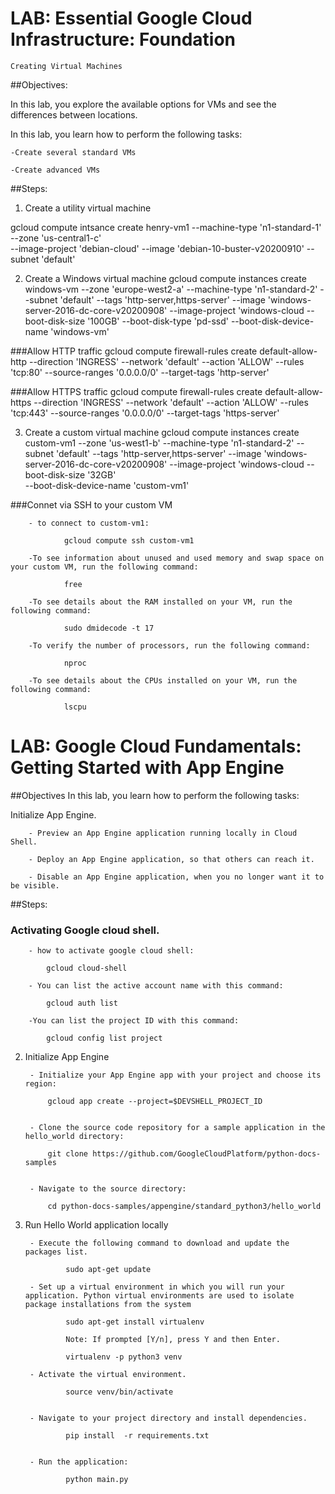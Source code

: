 # LAB: Essential Google Cloud Infrastructure: Foundation
	Creating Virtual Machines
	
##Objectives:

In this lab, you explore the available options for VMs and see the differences between locations.

In this lab, you learn how to perform the following tasks:

	-Create several standard VMs

	-Create advanced VMs
	
	
##Steps:

1. Create a utility virtual machine 

gcloud compute intsance create henry-vm1 
		--machine-type 'n1-standard-1' 
		--zone 'us-central1-c'  
		--image-project 'debian-cloud' 
		--image 'debian-10-buster-v20200910' 
		--subnet 'default'

2. Create a Windows virtual machine
gcloud compute instances create windows-vm 
		--zone 'europe-west2-a' 
		--machine-type 'n1-standard-2' 
		--subnet 'default' 
		--tags 'http-server,https-server' 
		--image 'windows-server-2016-dc-core-v20200908' 
		--image-project 'windows-cloud 
		--boot-disk-size '100GB' 
		--boot-disk-type 'pd-ssd' 
		--boot-disk-device-name 'windows-vm'
		
###Allow HTTP traffic
gcloud compute firewall-rules create default-allow-http 
		--direction 'INGRESS'
		--network 'default'
		--action 'ALLOW' 
		--rules 'tcp:80' 
		--source-ranges '0.0.0.0/0' 
		--target-tags 'http-server'
		
###Allow HTTPS traffic
gcloud compute firewall-rules create default-allow-https 
		--direction 'INGRESS'
		--network 'default'
		--action 'ALLOW'
		--rules 'tcp:443'
		--source-ranges '0.0.0.0/0' 
		--target-tags 'https-server'
		

3. Create a custom virtual machine
gcloud compute instances create custom-vm1 
		--zone 'us-west1-b' 
		--machine-type 'n1-standard-2' 
		--subnet 'default' 
		--tags 'http-server,https-server' 
		--image 'windows-server-2016-dc-core-v20200908' 
		--image-project 'windows-cloud 
		--boot-disk-size '32GB'  
		--boot-disk-device-name 'custom-vm1'
		
###Connet via SSH to your custom VM
	
		- to connect to custom-vm1:
		
				gcloud compute ssh custom-vm1
		
		-To see information about unused and used memory and swap space on your custom VM, run the following command:
		
				free
				
		-To see details about the RAM installed on your VM, run the following command:
				
				sudo dmidecode -t 17
				
		-To verify the number of processors, run the following command:
				
				nproc
				
		-To see details about the CPUs installed on your VM, run the following command:
			
				lscpu
				
				
				
				
				
				
				
				
				
				
				
				
				
				
# LAB: Google Cloud Fundamentals: Getting Started with App Engine


##Objectives
In this lab, you learn how to perform the following tasks:

Initialize App Engine.

		- Preview an App Engine application running locally in Cloud Shell.

		- Deploy an App Engine application, so that others can reach it.

		- Disable an App Engine application, when you no longer want it to be visible.
		
		
##Steps:


### Activating Google cloud shell.

		- how to activate google cloud shell:
			
			gcloud cloud-shell
			
		- You can list the active account name with this command:
			
			gcloud auth list
		
		-You can list the project ID with this command:
		
			gcloud config list project



2. Initialize App Engine

		- Initialize your App Engine app with your project and choose its region:
			
			gcloud app create --project=$DEVSHELL_PROJECT_ID
			
			
		- Clone the source code repository for a sample application in the hello_world directory:
		
			git clone https://github.com/GoogleCloudPlatform/python-docs-samples
			
			
		- Navigate to the source directory:
		
			cd python-docs-samples/appengine/standard_python3/hello_world
			
			
			
3. Run Hello World application locally

		- Execute the following command to download and update the packages list.
				
				sudo apt-get update
				
		- Set up a virtual environment in which you will run your application. Python virtual environments are used to isolate package installations from the system
		
				sudo apt-get install virtualenv
				
				Note: If prompted [Y/n], press Y and then Enter.
				
				virtualenv -p python3 venv
		
		- Activate the virtual environment.
		
				source venv/bin/activate
				
		
		- Navigate to your project directory and install dependencies.
		
				pip install  -r requirements.txt
				
				
		- Run the application:
				
				python main.py